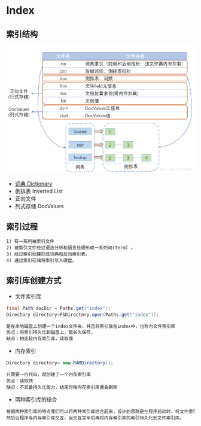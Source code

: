 # Index

## 索引结构
![](../pic/index_structure.png)
* [词典 Dictionary](dictionary.md)
* 倒排表  Inverted List 
* 正向文件 
* 列式存储 DocValues

## 索引过程
```md
1) 有一系列被索引文件
2) 被索引文件经过语法分析和语言处理形成一系列词(Term) 。
3) 经过索引创建形成词典和反向索引表。
4) 通过索引存储将索引写入硬盘。
```

## 索引库创建方式
* 文件索引库
```java
final Path docDir = Paths.get("index");
Directory directory=FSDirectory.open(Paths.get("index"));
```
```md
是在本地磁盘上创建一个index文件夹，并且将索引放在index中，也称为文件索引库
优点：将索引持久化到磁盘上，能长久保存。
缺点：相比较内存索引库，读取慢
```
* 内存索引
```java
Directory directory= new RAMDirectory();
```
```md
只需要一行代码，就创建了一个内存索引库
优点：读取快
缺点：不具备持久化能力，结束时候内存索引库便会删除
```
* 两种索引库的结合
```md
根据两种索引库的特点我们可以将两种索引库结合起来，设计的思路是在程序启动时，将文件索引库中的索引拷贝到内存索引库中，
然后让程序与内存索引库交互，当交互完毕后再将内存索引库的索引持久化到文件索引库。
```
